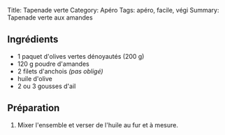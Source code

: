 Title: Tapenade verte
Category: Apéro
Tags: apéro, facile, végi
Summary: Tapenade verte aux amandes

## Ingrédients
- 1 paquet d'olives vertes dénoyautés (200 g)
- 120 g poudre d'amandes
- 2	filets d'anchois *(pas obligé)*
- huile d'olive
- 2 ou 3 gousses d'ail


## Préparation
1. Mixer l'ensemble et verser de l'huile au fur et à mesure.